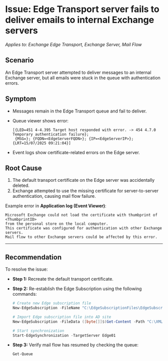 # Issue: Edge Transport server fails to deliver emails to internal Exchange servers
*Applies to: Exchange Edge Transport, Exchange Server, Mail Flow*

## Scenario
An Edge Transport server attempted to deliver messages to an internal Exchange server, but all emails were stuck in the queue with authentication errors.  

## Symptom
- Messages remain in the Edge Transport queue and fail to deliver.  
- Queue viewer shows error: 

  ```text
  [{LED=451 4-4.395 Target host responded with error. -> 454 4.7.0 Temporary authentication failure}; 
   {MSG=}; {FQDN=<EdgeServerFQDN>}; {IP=<EdgeServerIP>}; {LRT=15/07/2025 09:21:04}]

- Event logs show certificate-related errors on the Edge server.

## Root Cause
1. The default transport certificate on the Edge server was accidentally deleted.
2. Exchange attempted to use the missing certificate for server-to-server authentication, causing mail flow failure. 

Example error in **Application log (Event Viewer)**:  
```text
Microsoft Exchange could not load the certificate with thumbprint of <ThumbprintID> 
from the personal store on the local computer. 
This certificate was configured for authentication with other Exchange servers. 
Mail flow to other Exchange servers could be affected by this error. 
```

---

## Recommendation  
To resolve the issue:
- **Step 1:** Recreate the default transport certificate.  
- **Step 2:** Re-establish the Edge Subscription using the following commands:  

    ```powershell
    # Create new Edge subscription file
    New-EdgeSubscription -FileName "C:\EdgeSubscriptionFiles\EdgeSubscription01.xml"

    # Import Edge subscription file into AD site
    New-EdgeSubscription -FileData ([byte[]]$(Get-Content -Path "C:\XMLImport\EdgeSubscription01.xml" -Encoding Byte -ReadCount 0)) -Site "YourADSite"

    # Start synchronization
    Start-EdgeSynchronization -TargetServer Edge01
    ```

- **Step 3:** Verify mail flow has resumed by checking the queue:  

    ```powershell
    Get-Queue
    ```
